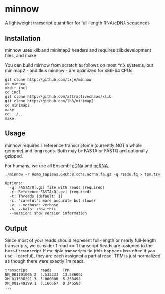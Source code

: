 minnow
======

A lightweight transcript quantifier for full-length RNA/cDNA sequences


Installation
------------

minnow uses klib and minimap2 headers and requires zlib development files, and make

You can build minnow from scratch as follows on most \*nix systems,
but minimap2 - and thus minnow - are optimized for x86-64 CPUs: 

    git clone http://github.com/txje/minnow
    cd minnow
    mkdir incl
    cd incl
    git clone http://github.com/attractivechaos/klib
    git clone http://github.com/lh3/minimap2
    cd minimap2
    make
    cd ../..
    make

Usage
-----

minnow requires a reference transcriptome (currently NOT a whole genome) and long reads.
Both may be FASTA or FASTQ and optionally gzipped.

For humans, we use all Ensembl [cDNA](https://ftp.ensembl.org/pub/release-109/fasta/homo_sapiens/cdna/Homo_sapiens.GRCh38.cdna.all.fa.gz) and [ncRNA](https://ftp.ensembl.org/pub/release-109/fasta/homo_sapiens/ncrna/Homo_sapiens.GRCh38.ncrna.fa.gz).

    ./minnow -r Homo_sapiens.GRCh38.cdna.ncrna.fa.gz -q reads.fq > tpm.tsv

    Options:
      -q: FASTA/Q[.gz] file with reads (required)
      -r: Reference FASTA/Q[.gz] (required)
      -t: Threads (default: 1)
      -c: 'careful': more accurate but slower
      -v, --verbose: verbose
      -h, --help: show this
      --version: show version information

Output
------

Since most of your reads should represent full-length or nearly full-length transcripts, we consider 1 read == 1 transcript
Reads are assigned to the best-fit transcript. If multiple transcripts tie (this happens less often if you use --careful),
they are each assigned a partial read. TPM is just normalized as though there were exactly 1m reads.

    transcript      reads     TPM
    NM_001191005.2  6.533333  13.586062
    XM_011530291.3  3.000000  6.238498
    XR_001749299.1  0.166667  0.346583
    ...
